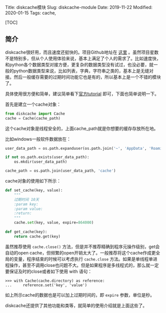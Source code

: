 Title: diskcache模块
Slug: diskcache-module
Date: 2019-11-22
Modified: 2020-01-15
Tags:  cache, 

[TOC]

## 简介

diskcache很好用，而且速度还挺快的。项目Github地址在 [这里]( https://github.com/grantjenks/python-diskcache/ ) 。虽然项目星数不是特别多，但从个人使用体验来说，基本上满足了个人的需求了。比如速度快，和python各个数据类型对接方便，更复杂的数据类型没有试过，也没必要，就一般的python数据类型来说，比如列表，字典，字符串之类的，基本上是无缝对接。然后一般缓存需要的过期时间功能它也是有的，所以基本上是一个不错的模块了。

具体使用很方便和简单，建议简单看下[官方tutorial](http://www.grantjenks.com/docs/diskcache/tutorial.html) 即可，下面也简单说明一下。



首先是建立一个cache对象：

```python
from diskcache import Cache
cache = Cache(cache_path)
```

这个cache对象是线程安全的，上面cache_path就是你想要的缓存存放所在地。

比如windows一般软件数据放在：

```python
user_data_path = os.path.expanduser(os.path.join('~', 'AppData', 'Roaming', APP_NAME))

if not os.path.exists(user_data_path):
    os.mkdir(user_data_path)

cache_path = os.path.join(user_data_path, 'cache')
```

cache对象的使用如下所示：

```python
def set_cache(key, value):
    """
    过期时间 10天
    :param key:
    :param value:
    :return:
    """
    cache.set(key, value, expire=864000)
    
def get_cache(key):
    return cache.get(key)
```

虽然推荐使用 `cache.close()` 方法，但是并不推荐精确到程序元操作级别，get会自动的open cache，但频繁的open开销太大了。一般推荐将这个cache作成更全局的变量，程序结束的时候可以考虑执行 `cache.close` 方法。如果是单线程单进程操作，甚至不调用close也问题不大。但是如果程序是多线程式的，那么就一定要保证及时的close或者如下使用 with 语句：

```
>>> with Cache(cache.directory) as reference:
...     reference.set('key', 'value')
```

如上所示cache的数据也是可以加上过期时间的，即 `expire` 参数，单位是秒。

diskcache还提供了其他功能和类等，就简单的使用介绍就是上面这些了。